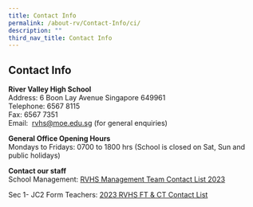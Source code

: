 ```yaml
---
title: Contact Info
permalink: /about-rv/Contact-Info/ci/
description: ""
third_nav_title: Contact Info
---
```

## Contact Info

**River Valley High School**  <br>
Address: 6 Boon Lay Avenue Singapore 649961<br>
Telephone: 6567 8115<br>
Fax: 6567 7351&nbsp;<br>
Email:&nbsp;&nbsp;[rvhs@moe.edu.sg](mailto:rvhs@moe.edu.sg)&nbsp;(for general enquiries)

**General Office Opening Hours**<br>
Mondays to Fridays: 0700 to 1800 hrs (School is closed on Sat, Sun and public holidays)

**Contact our staff**<br>
School Management: [RVHS Management Team Contact List 2023](/files/rvhs%20management%20team%20contact%20list%202023.pdf)

Sec 1- JC2 Form Teachers: [2023 RVHS FT &amp; CT Contact List](/files/2023%20ft%20&amp;%20ct%20email%20address.pdf)